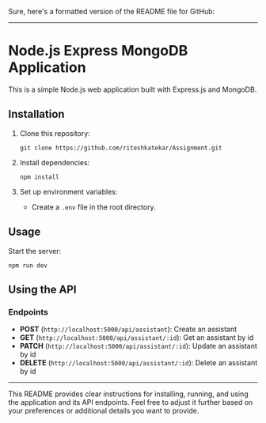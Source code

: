 Sure, here's a formatted version of the README file for GitHub:

---

# Node.js Express MongoDB Application

This is a simple Node.js web application built with Express.js and MongoDB.

## Installation

1. Clone this repository:
   ```
   git clone https://github.com/riteshkatekar/Assignment.git
   ```

2. Install dependencies:
   ```
   npm install
   ```

3. Set up environment variables:
   - Create a `.env` file in the root directory.

## Usage

Start the server:
```
npm run dev
```

## Using the API

### Endpoints

- **POST** (`http://localhost:5000/api/assistant`): Create an assistant
- **GET** (`http://localhost:5000/api/assistant/:id`): Get an assistant by id
- **PATCH** (`http://localhost:5000/api/assistant/:id`): Update an assistant by id
- **DELETE** (`http://localhost:5000/api/assistant/:id`): Delete an assistant by id


--- 

This README provides clear instructions for installing, running, and using the application and its API endpoints. Feel free to adjust it further based on your preferences or additional details you want to provide.
